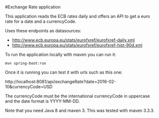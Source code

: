 #Exchange Rate application

This application reads the ECB rates daily and offers an API to get a euro rate for a date and a currencyCode.

Uses these endpoints as datasources:

* http://www.ecb.europa.eu/stats/eurofxref/eurofxref-daily.xml
* http://www.ecb.europa.eu/stats/eurofxref/eurofxref-hist-90d.xml

To run the application locally with maven you can run it:

```
mvn spring-boot:run
```

Once it is running you can test it with urls such as this one:

http://localhost:8081/api/exchangeRate?date=2016-02-10&currencyCode=USD

The currencyCode must be the international currencyCode in uppercase and the date format is YYYY-MM-DD.

Note that you need Java 8 and maven 3. This was tested with maven 3.3.3.

